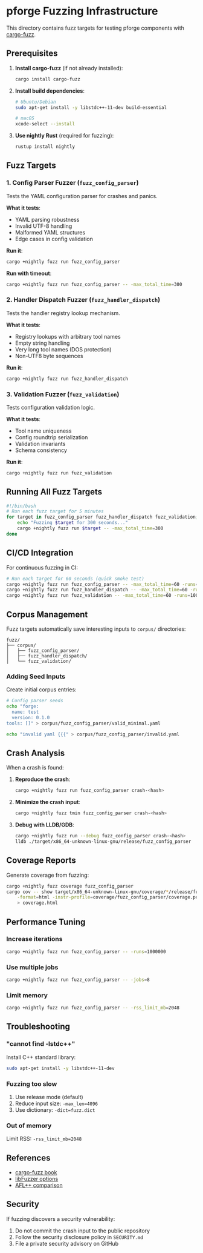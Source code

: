 # pforge Fuzzing Infrastructure

This directory contains fuzz targets for testing pforge components with [cargo-fuzz](https://github.com/rust-fuzz/cargo-fuzz).

## Prerequisites

1. **Install cargo-fuzz** (if not already installed):
   ```bash
   cargo install cargo-fuzz
   ```

2. **Install build dependencies**:
   ```bash
   # Ubuntu/Debian
   sudo apt-get install -y libstdc++-11-dev build-essential

   # macOS
   xcode-select --install
   ```

3. **Use nightly Rust** (required for fuzzing):
   ```bash
   rustup install nightly
   ```

## Fuzz Targets

### 1. Config Parser Fuzzer (`fuzz_config_parser`)

Tests the YAML configuration parser for crashes and panics.

**What it tests**:
- YAML parsing robustness
- Invalid UTF-8 handling
- Malformed YAML structures
- Edge cases in config validation

**Run it**:
```bash
cargo +nightly fuzz run fuzz_config_parser
```

**Run with timeout**:
```bash
cargo +nightly fuzz run fuzz_config_parser -- -max_total_time=300
```

### 2. Handler Dispatch Fuzzer (`fuzz_handler_dispatch`)

Tests the handler registry lookup mechanism.

**What it tests**:
- Registry lookups with arbitrary tool names
- Empty string handling
- Very long tool names (DOS protection)
- Non-UTF8 byte sequences

**Run it**:
```bash
cargo +nightly fuzz run fuzz_handler_dispatch
```

### 3. Validation Fuzzer (`fuzz_validation`)

Tests configuration validation logic.

**What it tests**:
- Tool name uniqueness
- Config roundtrip serialization
- Validation invariants
- Schema consistency

**Run it**:
```bash
cargo +nightly fuzz run fuzz_validation
```

## Running All Fuzz Targets

```bash
#!/bin/bash
# Run each fuzz target for 5 minutes
for target in fuzz_config_parser fuzz_handler_dispatch fuzz_validation; do
    echo "Fuzzing $target for 300 seconds..."
    cargo +nightly fuzz run $target -- -max_total_time=300
done
```

## CI/CD Integration

For continuous fuzzing in CI:

```bash
# Run each target for 60 seconds (quick smoke test)
cargo +nightly fuzz run fuzz_config_parser -- -max_total_time=60 -runs=10000
cargo +nightly fuzz run fuzz_handler_dispatch -- -max_total_time=60 -runs=10000
cargo +nightly fuzz run fuzz_validation -- -max_total_time=60 -runs=10000
```

## Corpus Management

Fuzz targets automatically save interesting inputs to `corpus/` directories:

```
fuzz/
├── corpus/
│   ├── fuzz_config_parser/
│   ├── fuzz_handler_dispatch/
│   └── fuzz_validation/
```

### Adding Seed Inputs

Create initial corpus entries:

```bash
# Config parser seeds
echo "forge:
  name: test
  version: 0.1.0
tools: []" > corpus/fuzz_config_parser/valid_minimal.yaml

echo "invalid yaml {{{" > corpus/fuzz_config_parser/invalid.yaml
```

## Crash Analysis

When a crash is found:

1. **Reproduce the crash**:
   ```bash
   cargo +nightly fuzz run fuzz_config_parser crash-<hash>
   ```

2. **Minimize the crash input**:
   ```bash
   cargo +nightly fuzz tmin fuzz_config_parser crash-<hash>
   ```

3. **Debug with LLDB/GDB**:
   ```bash
   cargo +nightly fuzz run --debug fuzz_config_parser crash-<hash>
   lldb ./target/x86_64-unknown-linux-gnu/release/fuzz_config_parser
   ```

## Coverage Reports

Generate coverage from fuzzing:

```bash
cargo +nightly fuzz coverage fuzz_config_parser
cargo cov -- show target/x86_64-unknown-linux-gnu/coverage/*/release/fuzz_config_parser \
    -format=html -instr-profile=coverage/fuzz_config_parser/coverage.profdata \
    > coverage.html
```

## Performance Tuning

### Increase iterations
```bash
cargo +nightly fuzz run fuzz_config_parser -- -runs=1000000
```

### Use multiple jobs
```bash
cargo +nightly fuzz run fuzz_config_parser -- -jobs=8
```

### Limit memory
```bash
cargo +nightly fuzz run fuzz_config_parser -- -rss_limit_mb=2048
```

## Troubleshooting

### "cannot find -lstdc++"

Install C++ standard library:
```bash
sudo apt-get install -y libstdc++-11-dev
```

### Fuzzing too slow

1. Use release mode (default)
2. Reduce input size: `-max_len=4096`
3. Use dictionary: `-dict=fuzz.dict`

### Out of memory

Limit RSS: `-rss_limit_mb=2048`

## References

- [cargo-fuzz book](https://rust-fuzz.github.io/book/cargo-fuzz.html)
- [libFuzzer options](https://llvm.org/docs/LibFuzzer.html#options)
- [AFL++ comparison](https://github.com/AFLplusplus/AFLplusplus)

## Security

If fuzzing discovers a security vulnerability:

1. Do not commit the crash input to the public repository
2. Follow the security disclosure policy in `SECURITY.md`
3. File a private security advisory on GitHub
